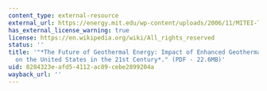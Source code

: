 ```yaml
---
content_type: external-resource
external_url: https://energy.mit.edu/wp-content/uploads/2006/11/MITEI-The-Future-of-Geothermal-Energy.pdf
has_external_license_warning: true
license: https://en.wikipedia.org/wiki/All_rights_reserved
status: ''
title: '"*The Future of Geothermal Energy: Impact of Enhanced Geothermal Systems (EGS)
  on the United States in the 21st Century*." (PDF - 22.6MB)'
uid: 8284323e-afd5-4112-ac89-cebe2899204a
wayback_url: ''
---
```

